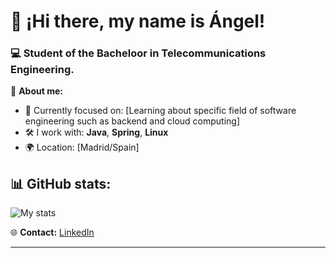# 👋 ¡Hi there, my name is Ángel!
### 💻 Student of the Bacheloor in Telecommunications Engineering.

🌟 **About me:**
- 🎯 Currently focused on: [Learning about specific field of software engineering such as backend and cloud computing]
- 🛠️ I work with: **Java**, **Spring**, **Linux**
- 🌍 Location: [Madrid/Spain]

📊 **GitHub stats:**
---
![My stats](https://github-readme-stats.vercel.app/api?username=angelvido&show_icons=true&theme=radical)

🌐 **Contact:**
[LinkedIn]((https://www.linkedin.com/in/angelvidaldominguez/))

---
